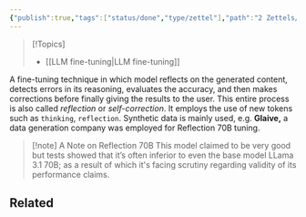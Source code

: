 ```yaml
---
{"publish":true,"tags":["status/done","type/zettel"],"path":"2 Zettels/reflection tuning LLMs.md","permalink":"/2-zettels/reflection-tuning-ll-ms/","PassFrontmatter":true}
---
```




> [!Topics]
> - [[LLM fine-tuning\|LLM fine-tuning]]

A fine-tuning technique in which model reflects on the generated content, detects errors in its reasoning, evaluates the accuracy, and then makes corrections before finally giving the results to the user. This entire process is also called *reflection* or *self-correction*.
It employs the use of new tokens such as `thinking`, `reflection`. Synthetic data is mainly used, e.g. **Glaive,** a data generation company was employed for Reflection 70B tuning.
> [!note] A Note on Reflection 70B
> This model claimed to be very good but tests showed that it’s often inferior to even the base model LLama 3.1 70B; as a result of which it's facing scrutiny regarding validity of its performance claims.

## Related
